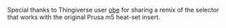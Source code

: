 Special thanks to Thingiverse user [obe](https://www.thingiverse.com/obe/designs) for sharing 
a remix of the selector that works with the original Prusa m5 heat-set insert.
